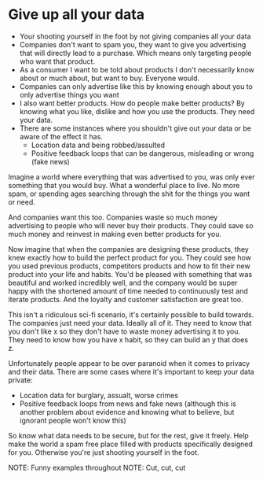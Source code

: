 # Give up all your data

- Your shooting yourself in the foot by not giving companies all your data
- Companies don't want to spam you, they want to give you advertising that will directly lead to a purchase. Which means only targeting people who want that product.
- As a consumer I want to be told about products I don't necessarily know about or much about, but want to buy. Everyone would.
- Companies can only advertise like this by knowing enough about you to only advertise things you want
- I also want better products. How do people make better products? By knowing what you like, dislike and how you use the products. They need your data.
- There are some instances where you shouldn't give out your data or be aware of the effect it has.
    - Location data and being robbed/assulted
    - Positive feedback loops that can be dangerous, misleading or wrong (fake news)


Imagine a world where everything that was advertised to you, was only ever something that you would buy. What a wonderful place to live. No more spam, or spending ages searching through the shit for the things you want or need.

And companies want this too. Companies waste so much money advertising to people who will never buy their products. They could save so much money and reinvest in making even better products for you.

Now imagine that when the companies are designing these products, they knew exactly how to build the perfect product for you. They could see how you used previous products, competitors products and how to fit their new product into your life and habits. You'd be pleased with something that was beautiful and worked incredibly well, and the company would be super happy with the shortened amount of time needed to continuously test and iterate products. And the loyalty and customer satisfaction are great too.

This isn't a ridiculous sci-fi scenario, it's certainly possible to build towards. The companies just need your data. Ideally all of it. They need to know that you don't like x so they don't have to waste money advertising it to you. They need to know how you have x habit, so they can build an y that does z.

Unfortunately people appear to be over paranoid when it comes to privacy and their data. There are some cases where it's important to keep your data private:

- Location data for burglary, assualt, worse crimes
- Positive feedback loops from news and fake news (although this is another problem about evidence and knowing what to believe, but ignorant people won't know this)

So know what data needs to be secure, but for the rest, give it freely. Help make the world a spam free place filled with products specifically designed for you. Otherwise you're just shooting yourself in the foot.

NOTE: Funny examples throughout
NOTE: Cut, cut, cut